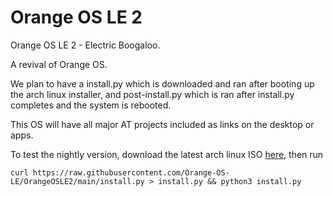 # Orange OS LE 2
Orange OS LE 2 - Electric Boogaloo.

A revival of Orange OS.

We plan to have a install.py which is downloaded and ran after booting up the arch linux installer, and post-install.py which is ran after install.py completes and the system is rebooted.

This OS will have all major AT projects included as links on the desktop or apps.

To test the nightly version, download the latest arch linux ISO [here](https://archlinux.org/download/), then run
```
curl https://raw.githubusercontent.com/Orange-OS-LE/OrangeOSLE2/main/install.py > install.py && python3 install.py
```

